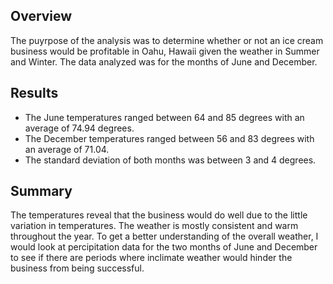 ## Overview
The puyrpose of the analysis was to determine whether or not an ice cream business would be profitable in Oahu, Hawaii given the weather in Summer and Winter. The data analyzed was for the months of June and December.

## Results
- The June temperatures ranged between 64 and 85 degrees with an average of 74.94 degrees. 
- The December temperatures ranged between 56 and 83 degrees with an average of 71.04.
- The standard deviation of both months was between 3 and 4 degrees. 

## Summary
The temperatures reveal that the business would do well due to the little variation in temperatures. The weather is mostly consistent and warm throughout the year. To get a better understanding of the overall weather, I would look at percipitation data for the two months of June and December to see if there are periods where inclimate weather would hinder the business from being successful. 
